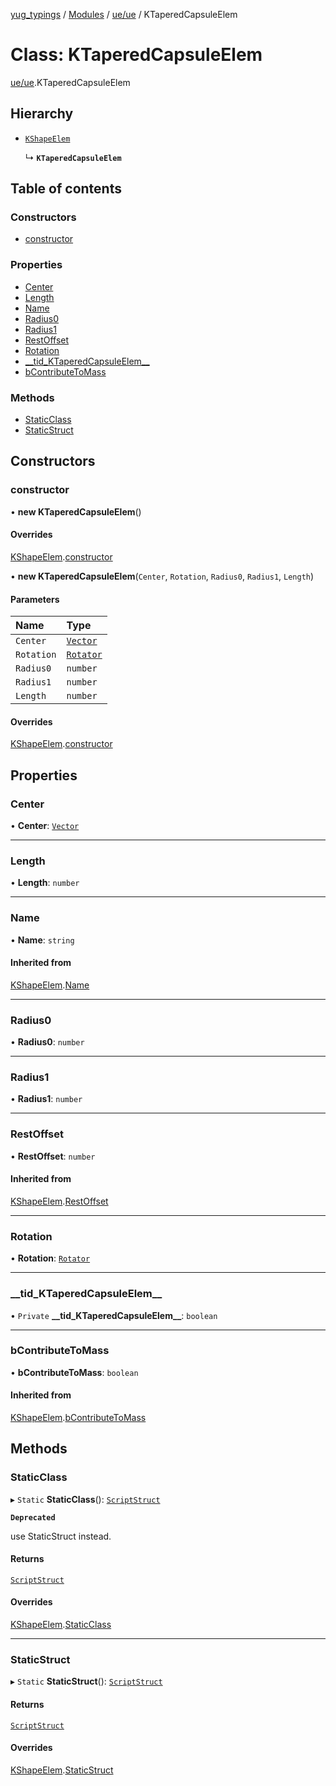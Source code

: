 [yug_typings](../README.md) / [Modules](../modules.md) / [ue/ue](../modules/ue_ue.md) / KTaperedCapsuleElem

# Class: KTaperedCapsuleElem

[ue/ue](../modules/ue_ue.md).KTaperedCapsuleElem

## Hierarchy

- [`KShapeElem`](ue_ue.KShapeElem.md)

  ↳ **`KTaperedCapsuleElem`**

## Table of contents

### Constructors

- [constructor](ue_ue.KTaperedCapsuleElem.md#constructor)

### Properties

- [Center](ue_ue.KTaperedCapsuleElem.md#center)
- [Length](ue_ue.KTaperedCapsuleElem.md#length)
- [Name](ue_ue.KTaperedCapsuleElem.md#name)
- [Radius0](ue_ue.KTaperedCapsuleElem.md#radius0)
- [Radius1](ue_ue.KTaperedCapsuleElem.md#radius1)
- [RestOffset](ue_ue.KTaperedCapsuleElem.md#restoffset)
- [Rotation](ue_ue.KTaperedCapsuleElem.md#rotation)
- [\_\_tid\_KTaperedCapsuleElem\_\_](ue_ue.KTaperedCapsuleElem.md#__tid_ktaperedcapsuleelem__)
- [bContributeToMass](ue_ue.KTaperedCapsuleElem.md#bcontributetomass)

### Methods

- [StaticClass](ue_ue.KTaperedCapsuleElem.md#staticclass)
- [StaticStruct](ue_ue.KTaperedCapsuleElem.md#staticstruct)

## Constructors

### constructor

• **new KTaperedCapsuleElem**()

#### Overrides

[KShapeElem](ue_ue.KShapeElem.md).[constructor](ue_ue.KShapeElem.md#constructor)

• **new KTaperedCapsuleElem**(`Center`, `Rotation`, `Radius0`, `Radius1`, `Length`)

#### Parameters

| Name | Type |
| :------ | :------ |
| `Center` | [`Vector`](ue_ue_s.Vector.md) |
| `Rotation` | [`Rotator`](ue_ue_s.Rotator.md) |
| `Radius0` | `number` |
| `Radius1` | `number` |
| `Length` | `number` |

#### Overrides

[KShapeElem](ue_ue.KShapeElem.md).[constructor](ue_ue.KShapeElem.md#constructor)

## Properties

### Center

• **Center**: [`Vector`](ue_ue_s.Vector.md)

___

### Length

• **Length**: `number`

___

### Name

• **Name**: `string`

#### Inherited from

[KShapeElem](ue_ue.KShapeElem.md).[Name](ue_ue.KShapeElem.md#name)

___

### Radius0

• **Radius0**: `number`

___

### Radius1

• **Radius1**: `number`

___

### RestOffset

• **RestOffset**: `number`

#### Inherited from

[KShapeElem](ue_ue.KShapeElem.md).[RestOffset](ue_ue.KShapeElem.md#restoffset)

___

### Rotation

• **Rotation**: [`Rotator`](ue_ue_s.Rotator.md)

___

### \_\_tid\_KTaperedCapsuleElem\_\_

• `Private` **\_\_tid\_KTaperedCapsuleElem\_\_**: `boolean`

___

### bContributeToMass

• **bContributeToMass**: `boolean`

#### Inherited from

[KShapeElem](ue_ue.KShapeElem.md).[bContributeToMass](ue_ue.KShapeElem.md#bcontributetomass)

## Methods

### StaticClass

▸ `Static` **StaticClass**(): [`ScriptStruct`](ue_ue.ScriptStruct.md)

**`Deprecated`**

use StaticStruct instead.

#### Returns

[`ScriptStruct`](ue_ue.ScriptStruct.md)

#### Overrides

[KShapeElem](ue_ue.KShapeElem.md).[StaticClass](ue_ue.KShapeElem.md#staticclass)

___

### StaticStruct

▸ `Static` **StaticStruct**(): [`ScriptStruct`](ue_ue.ScriptStruct.md)

#### Returns

[`ScriptStruct`](ue_ue.ScriptStruct.md)

#### Overrides

[KShapeElem](ue_ue.KShapeElem.md).[StaticStruct](ue_ue.KShapeElem.md#staticstruct)
